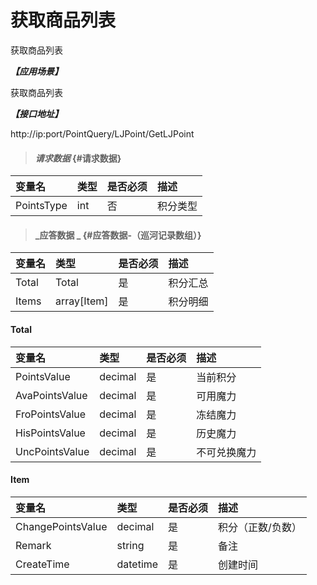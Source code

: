 # 获取商品列表

获取商品列表

_**【应用场景】**_

获取商品列表

_**【接口地址】**_

http://ip:port/PointQuery/LJPoint/GetLJPoint

> #### _请求数据_ {#请求数据}

| 变量名 | 类型 | 是否必须 | 描述 |
| :--- | :--- | :--- | :--- |
| PointsType| int | 否 |积分类型 |



> #### _应答数据 _ {#应答数据-（巡河记录数组）}

| 变量名 | 类型 | 是否必须 | 描述 |
| :--- | :--- | :--- | :--- |
| Total| Total| 是 | 积分汇总|
| Items|array[Item]| 是 | 积分明细 |



#### Total

| 变量名 | 类型 | 是否必须 | 描述 |
| :--- | :--- | :--- | :--- |
| PointsValue| decimal| 是 | 当前积分|
| AvaPointsValue| decimal| 是 | 可用魔力|
| FroPointsValue| decimal| 是 | 冻结魔力|
| HisPointsValue| decimal| 是 | 历史魔力|
| UncPointsValue| decimal| 是 | 不可兑换魔力|




#### Item

| 变量名 | 类型 | 是否必须 | 描述 |
| :--- | :--- | :--- | :--- |
| ChangePointsValue| decimal| 是 | 积分（正数/负数）|
| Remark| string| 是 | 备注|
| CreateTime| datetime| 是 |创建时间|


